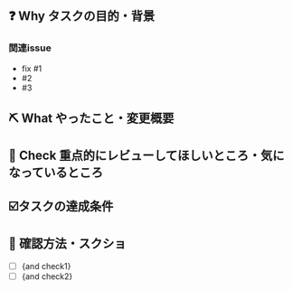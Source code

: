 <!--
右のLabelsから[PR-BugFix] or [PR-MinorUpdate]のどちらかのラベルを付与してください。（自動リリースBotのための識別子になります）
-->

## :question: Why タスクの目的・背景

### 関連issue
<!-- 本PRで解消できたissueにはfixを頭につけるとPR close時に自動でissueもcloseします-->
- fix #1
- #2
- #3

## :pick: What やったこと・変更概要


## :eyes: Check 重点的にレビューしてほしいところ・気になっているところ

## :ballot_box_with_check:タスクの達成条件
<!-- タスクが完了したと言える条件。（例）バグで〇〇だった部分を××にした。 -->

## :camera_flash: 確認方法・スクショ

- [ ] {and check1}
- [ ] {and check2}
